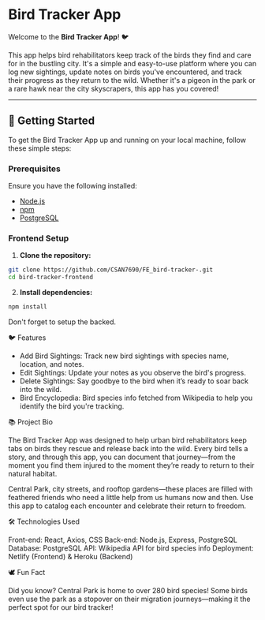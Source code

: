 # Bird Tracker App

Welcome to the **Bird Tracker App**! 🐦

This app helps bird rehabilitators keep track of the birds they find and care for in the bustling city. It's a simple and easy-to-use platform where you can log new sightings, update notes on birds you've encountered, and track their progress as they return to the wild. Whether it's a pigeon in the park or a rare hawk near the city skyscrapers, this app has you covered!

---

## 🚀 Getting Started

To get the Bird Tracker App up and running on your local machine, follow these simple steps:

### Prerequisites

Ensure you have the following installed:
- [Node.js](https://nodejs.org/)
- [npm](https://www.npmjs.com/)
- [PostgreSQL](https://www.postgresql.org/)

### Frontend Setup

1. **Clone the repository:**

```bash
git clone https://github.com/CSAN7690/FE_bird-tracker-.git
cd bird-tracker-frontend
```

2. **Install dependencies:**

```bash
npm install
```

Don't forget to setup the backed. 

🐦 Features

- Add Bird Sightings: Track new bird sightings with species name, location, and notes.
- Edit Sightings: Update your notes as you observe the bird's progress.
- Delete Sightings: Say goodbye to the bird when it’s ready to soar back into the wild.
- Bird Encyclopedia: Bird species info fetched from Wikipedia to help you identify the bird you're tracking.

📚 Project Bio

The Bird Tracker App was designed to help urban bird rehabilitators keep tabs on birds they rescue and release back into the wild. Every bird tells a story, and through this app, you can document that journey—from the moment you find them injured to the moment they’re ready to return to their natural habitat.

Central Park, city streets, and rooftop gardens—these places are filled with feathered friends who need a little help from us humans now and then. Use this app to catalog each encounter and celebrate their return to freedom.

🛠 Technologies Used

Front-end: React, Axios, CSS
Back-end: Node.js, Express, PostgreSQL
Database: PostgreSQL
API: Wikipedia API for bird species info
Deployment: Netlify (Frontend) & Heroku (Backend)

🕊️ Fun Fact

Did you know? Central Park is home to over 280 bird species! Some birds even use the park as a stopover on their migration journeys—making it the perfect spot for our bird tracker!